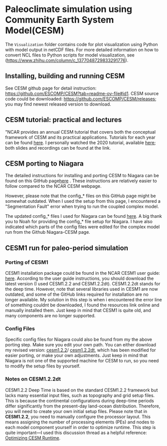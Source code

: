 # Paleoclimate simulation using Community Earth System Model(CESM)
The `Visualization` folder contains code for plot visualization using Python with model output in netCDF files. For more detailed information on how to convert NCL files to Python scripts for model visualization, see (https://www.zhihu.com/column/c_1377048729833291776).
## Installing, building and running CESM
See CESM github page for detail instruction: https://github.com/ESCOMP/CESM?tab=readme-ov-file#id1. CESM source code could be downloaded: https://github.com/ESCOMP/CESM/releases; you may find newest released version to download.
## CESM tutorial: practical and lectures
"NCAR provides an annual CESM tutorial that covers both the conceptual framework of CESM and its practical applications. Tutorials for each year can be found [here](https://www2.cesm.ucar.edu/events/tutorials/). I personally watched the 2020 tutorial, available [here](https://www2.cesm.ucar.edu/events/tutorials/2020/coursework.html); both slides and recordings can be found at the link.

## CESM porting to Niagara
The detailed instructions for installing and porting CESM to Niagara can be found on this GitHub page[here](https://github.com/JohnVirgin/CESM-Niagara) . These instructions are relatively easier to follow compared to the NCAR CESM webpage.

However, please note that the config_* files on this GitHub page might be somewhat outdated. When I used the setup from this page, I encountered a "Segmentation Fault" error when trying to run the coupled complex model.

The updated config_* files I used for Niagara can be found [here](https://github.com/skyler-yang524/paleoclimate-CESM/tree/main/Niagara%20porting). A big thank you to Noah for providing the config_* file setup for Niagara. I have also indicated which parts of the config files were edited for the complex model run from the Github Niagara-CESM page. 

## CESM1 run for paleo-period simulation
### Porting of CESM1
CESM1 installation package could be found in the NCAR CESM1 user guide: [here](https://www2.cesm.ucar.edu/models/cesm1.2/cesm/doc/usersguide/ug.pdf). According to the user guide instructions, you should download the latest version (I used CESM1.2.2 and CESM1.2.2dt). CESM1.2.2dt stands for the deep time. However, note that several libraries used in CESM1 are now outdated, and some of the GitHub links required for installation are no longer available. My solution in this step is when i encountered the error line of something couldnt be downloaded, I found the resources link online and manually installed them. Just keep in mind that CESM1 is quite old, and many components are no longer supported.
### Config Files
Specific config files for Niagara could also be found from my the above porting step. Make sure you edit your own path. You can either download my revised version: [cesm1.2.2](https://github.com/skyler-yang524/paleoclimate-CESM/tree/main/CESM1.2.2)/ [cesm1.2.2dt](https://github.com/skyler-yang524/paleoclimate-CESM/tree/main/cesm1.2.2dt), which has been modified for easier porting, or make your own adjustments. Just keep in mind that Niagara is not one of the supported machine for CESM to run, so you need to modify the setup files by yourself.
### Notes on CESM1.2.2dt 
CESM1.2.2 Deep Time is based on the standard CESM1.2.2 framework but lacks many essential input files, such as topography and grid setup files. This is because the continental configurations during deep-time periods differ significantly from the present-day land-ocean distribution. Therefore, you will need to create your own initial setup files. Please note that in **CESM1.2.2**, you need to manually configure the processor layout. This means assigning the number of processing elements (PEs) and nodes to each model component yourself in order to optimize runtime. This step is quite important—I used this discussion thread as a helpful reference: [Optimizing CESM Runtime](https://bb.cgd.ucar.edu/cesm/threads/optimizing-runtime.5892/).
